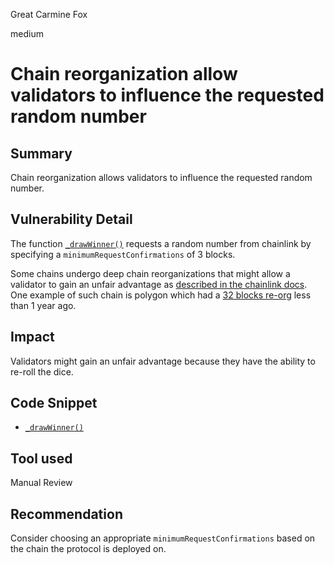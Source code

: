Great Carmine Fox

medium

# Chain reorganization allow validators to influence the requested random number

## Summary
Chain reorganization allows validators to influence the requested random number.

## Vulnerability Detail
The function [`_drawWinner()`](https://github.com/sherlock-audit/2024-01-looksrare/blob/main/contracts-yolo/contracts/YoloV2.sol#L1004) requests a random number from chainlink by specifying a `minimumRequestConfirmations` of 3 blocks. 

Some chains undergo deep chain reorganizations that might allow a validator to gain an unfair advantage as [described in the chainlink docs](https://docs.chain.link/vrf/v2/security#choose-a-safe-block-confirmation-time-which-will-vary-between-blockchains). One example of such chain is polygon which had a [32 blocks re-org](https://polygonscan.com/block/43199239/f?hash=0xe53d0f52cc8e06f9738996330493aabe6931ab6ebf8a359c1a188bca218f470d) less than 1 year ago.

## Impact
Validators might gain an unfair advantage because they have the ability to re-roll the dice.

## Code Snippet
- [`_drawWinner()`](https://github.com/sherlock-audit/2024-01-looksrare/blob/main/contracts-yolo/contracts/YoloV2.sol#L1004)
## Tool used

Manual Review

## Recommendation

Consider choosing an appropriate `minimumRequestConfirmations` based on the chain the protocol is deployed on.
